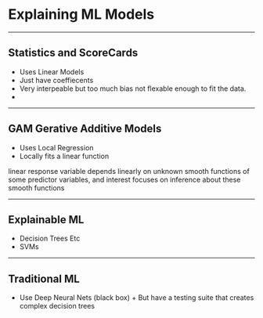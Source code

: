 # Explaining ML Models


---

## Statistics and ScoreCards
* Uses Linear Models
* Just have coeffiecents
* Very interpeable but too much bias not flexable enough to fit the data.
*  


---
## GAM Gerative Additive Models
* Uses Local Regression 
* Locally fits a linear function

linear response variable depends linearly on unknown smooth functions of some predictor variables, and interest focuses on inference about these smooth functions

---
## Explainable ML
* Decision Trees Etc
* SVMs

---
## Traditional ML
* Use Deep Neural Nets (black box) + But have a testing suite that creates complex decision trees 

